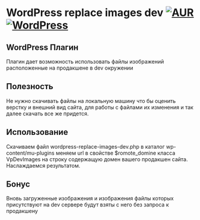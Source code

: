WordPress replace images dev [![AUR](https://img.shields.io/aur/license/yaourt.svg)](https://www.gnu.org/licenses/gpl-3.0.en.html) [![WordPress](https://img.shields.io/badge/wordpress-4.7.4%20tested-brightgreen.svg)](https://ru.wordpress.org/releases/) 
=======================

## WordPress Плагин
Плагин дает возможность использовать файлы изображений расположенные на продакшeне в dev окружении

## Полезность
Не нужно скачивать файлы на локальную машину что бы оценить верстку и внешний вид сайта, для работы с файлами их изменения и так далее скачать все же придется.

## Использование 
Скачиваем файл  	wordpress-replace-images-dev.php  в каталог  wp-content/mu-plugins меняем url в свойстве $romote_domine  класса VpDevImages на строку содержащую домен вашего продакшен сайта.
Наслаждаемся результатом.

## Бонус 
Вновь загруженные изображения и изображения файлы которых присутствуют на dev сервере будут взяты с него без запроса к продакшену
